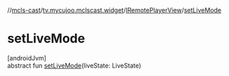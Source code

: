 //[mcls-cast](../../../index.md)/[tv.mycujoo.mclscast.widget](../index.md)/[IRemotePlayerView](index.md)/[setLiveMode](set-live-mode.md)

# setLiveMode

[androidJvm]\
abstract fun [setLiveMode](set-live-mode.md)(liveState: LiveState)
